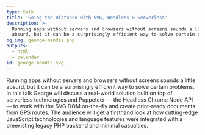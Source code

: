 ```yaml
---
type: talk
title: 'Going the Distance with SVG, Headless & Serverless'
description: >-
  Running apps without servers and browsers without screens sounds a little
  absurd, but it can be a surprisingly efficient way to solve certain problems.
og_img: george-mandis.png
outputs:
  - html
  - calendar
id: george-mandis-svg
---
```


Running apps without servers and browsers without screens sounds a little absurd, but it can be a surprisingly efficient way to solve certain problems. In this talk George will discuss a real-world solution built on top of serverless technologies and Puppeteer — the Headless Chrome Node API — to work with the SVG DOM on-the-fly and create print-ready documents from GPS routes. The audience will get a firsthand look at how cutting-edge JavaScript technologies and language features were integrated with a preexisting legacy PHP backend and minimal casualties.
